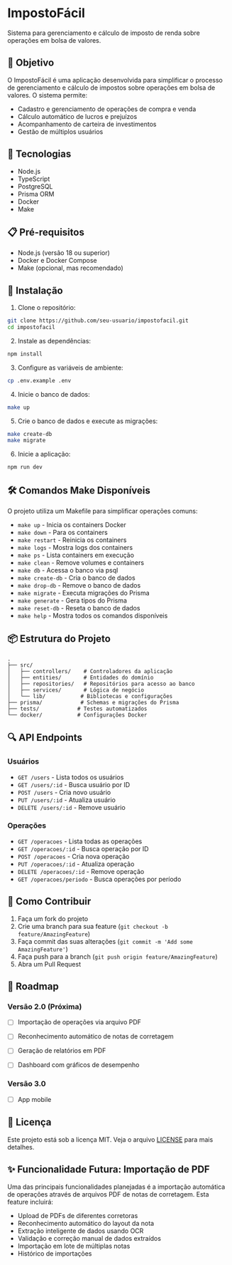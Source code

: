 # ImpostoFácil

Sistema para gerenciamento e cálculo de imposto de renda sobre operações em bolsa de valores.

## 🎯 Objetivo

O ImpostoFácil é uma aplicação desenvolvida para simplificar o processo de gerenciamento e cálculo de impostos sobre operações em bolsa de valores. O sistema permite:

- Cadastro e gerenciamento de operações de compra e venda
- Cálculo automático de lucros e prejuízos
- Acompanhamento de carteira de investimentos
- Gestão de múltiplos usuários

## 🚀 Tecnologias

- Node.js
- TypeScript
- PostgreSQL
- Prisma ORM
- Docker
- Make

## 📋 Pré-requisitos

- Node.js (versão 18 ou superior)
- Docker e Docker Compose
- Make (opcional, mas recomendado)

## 🔧 Instalação

1. Clone o repositório:
```bash
git clone https://github.com/seu-usuario/impostofacil.git
cd impostofacil
```

2. Instale as dependências:
```bash
npm install
```

3. Configure as variáveis de ambiente:
```bash
cp .env.example .env
```

4. Inicie o banco de dados:
```bash
make up
```

5. Crie o banco de dados e execute as migrações:
```bash
make create-db
make migrate
```

6. Inicie a aplicação:
```bash
npm run dev
```

## 🛠️ Comandos Make Disponíveis

O projeto utiliza um Makefile para simplificar operações comuns:

- `make up` - Inicia os containers Docker
- `make down` - Para os containers
- `make restart` - Reinicia os containers
- `make logs` - Mostra logs dos containers
- `make ps` - Lista containers em execução
- `make clean` - Remove volumes e containers
- `make db` - Acessa o banco via psql
- `make create-db` - Cria o banco de dados
- `make drop-db` - Remove o banco de dados
- `make migrate` - Executa migrações do Prisma
- `make generate` - Gera tipos do Prisma
- `make reset-db` - Reseta o banco de dados
- `make help` - Mostra todos os comandos disponíveis

## 📦 Estrutura do Projeto

```
.
├── src/
│   ├── controllers/    # Controladores da aplicação
│   ├── entities/       # Entidades do domínio
│   ├── repositories/   # Repositórios para acesso ao banco
│   ├── services/       # Lógica de negócio
│   └── lib/           # Bibliotecas e configurações
├── prisma/            # Schemas e migrações do Prisma
├── tests/            # Testes automatizados
└── docker/           # Configurações Docker
```

## 🔍 API Endpoints

### Usuários
- `GET /users` - Lista todos os usuários
- `GET /users/:id` - Busca usuário por ID
- `POST /users` - Cria novo usuário
- `PUT /users/:id` - Atualiza usuário
- `DELETE /users/:id` - Remove usuário

### Operações
- `GET /operacoes` - Lista todas as operações
- `GET /operacoes/:id` - Busca operação por ID
- `POST /operacoes` - Cria nova operação
- `PUT /operacoes/:id` - Atualiza operação
- `DELETE /operacoes/:id` - Remove operação
- `GET /operacoes/periodo` - Busca operações por período

## 🤝 Como Contribuir

1. Faça um fork do projeto
2. Crie uma branch para sua feature (`git checkout -b feature/AmazingFeature`)
3. Faça commit das suas alterações (`git commit -m 'Add some AmazingFeature'`)
4. Faça push para a branch (`git push origin feature/AmazingFeature`)
5. Abra um Pull Request

## 📅 Roadmap

### Versão 2.0 (Próxima)
- [ ] Importação de operações via arquivo PDF
- [ ] Reconhecimento automático de notas de corretagem
- [ ] Geração de relatórios em PDF
- [ ] Dashboard com gráficos de desempenho


### Versão 3.0
- [ ] App mobile


## 📄 Licença

Este projeto está sob a licença MIT. Veja o arquivo [LICENSE](LICENSE) para mais detalhes.

## ✨ Funcionalidade Futura: Importação de PDF

Uma das principais funcionalidades planejadas é a importação automática de operações através de arquivos PDF de notas de corretagem. Esta feature incluirá:

- Upload de PDFs de diferentes corretoras
- Reconhecimento automático do layout da nota
- Extração inteligente de dados usando OCR
- Validação e correção manual de dados extraídos
- Importação em lote de múltiplas notas
- Histórico de importações
